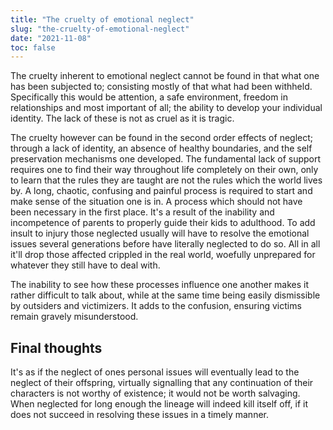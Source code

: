 ```yaml
---
title: "The cruelty of emotional neglect"
slug: "the-cruelty-of-emotional-neglect"
date: "2021-11-08"
toc: false
---
```


The cruelty inherent to emotional neglect cannot be found in that what one has been subjected to; consisting mostly of that what had been withheld. Specifically this would be attention, a safe environment, freedom in relationships and most important of all; the ability to develop your individual identity. The lack of these is not as cruel as it is tragic.

The cruelty however can be found in the second order effects of neglect; through a lack of identity, an absence of healthy boundaries, and the self preservation mechanisms one developed. The fundamental lack of support requires one to find their way throughout life completely on their own, only to learn that the rules they are taught are not the rules which the world lives by. A long, chaotic, confusing and painful process is required to start and make sense of the situation one is in. A process which should not have been necessary in the first place. It's a result of the inability and incompetence of parents to properly guide their kids to adulthood. To add insult to injury those neglected usually will have to resolve the emotional issues several generations before have literally neglected to do so. All in all it'll drop those affected crippled in the real world, woefully unprepared for whatever they still have to deal with.

The inability to see how these processes influence one another makes it rather difficult to talk about, while at the same time being easily dismissible by outsiders and victimizers. It adds to the confusion, ensuring victims remain gravely misunderstood.

## Final thoughts
It's as if the neglect of ones personal issues will eventually lead to the neglect of their offspring, virtually signalling that any continuation of their characters is not worthy of existence; it would not be worth salvaging. When neglected for long enough the lineage will indeed kill itself off, if it does not succeed in resolving these issues in a timely manner.
